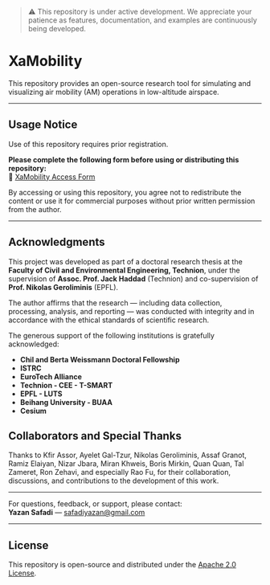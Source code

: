 > ⚠️ This repository is under active development. We appreciate your patience as features, documentation, and examples are continuously being developed.

# XaMobility

This repository provides an open-source research tool for simulating and visualizing air mobility (AM) operations in low-altitude airspace.

---

## Usage Notice

Use of this repository requires prior registration.

**Please complete the following form before using or distributing this repository:**  
📄 [XaMobility Access Form](https://forms.gle/UhkTWUsA5uwBvQDC6)

By accessing or using this repository, you agree not to redistribute the content or use it for commercial purposes without prior written permission from the author.

---

## Acknowledgments

This project was developed as part of a doctoral research thesis at the **Faculty of Civil and Environmental Engineering, Technion**, under the supervision of **Assoc. Prof. Jack Haddad** (Technion) and co-supervision of **Prof. Nikolas Geroliminis** (EPFL).

The author affirms that the research — including data collection, processing, analysis, and reporting — was conducted with integrity and in accordance with the ethical standards of scientific research.

The generous support of the following institutions is gratefully acknowledged:

- **Chil and Berta Weissmann Doctoral Fellowship**  
- **ISTRC**  
- **EuroTech Alliance**  
- **Technion - CEE - T-SMART**
- **EPFL - LUTS**
- **Beihang University - BUAA**
- **Cesium**

## Collaborators and Special Thanks

Thanks to Kfir Assor, Ayelet Gal-Tzur, Nikolas Geroliminis, Assaf Granot, Ramiz Elaiyan, Nizar Jbara, Miran Khweis, Boris Mirkin, Quan Quan, Tal Zameret, Ron Zehavi, and especially Rao Fu, for their collaboration, discussions, and contributions to the development of this work.

---

For questions, feedback, or support, please contact:  
**Yazan Safadi** — [safadiyazan@gmail.com](mailto:safadiyazan@gmail.com)

---

## License

This repository is open-source and distributed under the [Apache 2.0 License](LICENSE).
